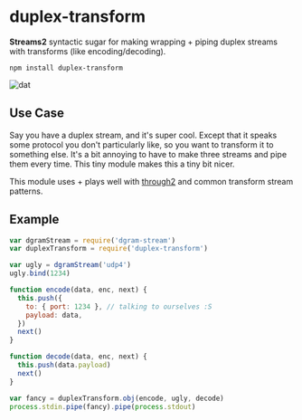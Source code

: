 # duplex-transform

**Streams2** syntactic sugar for making wrapping + piping duplex streams
with transforms (like encoding/decoding).

```
npm install duplex-transform
```

![dat](http://img.shields.io/badge/Development%20sponsored%20by-dat-green.svg?style=flat)

## Use Case

Say you have a duplex stream, and it's super cool. Except that it
speaks some protocol you don't particularly like, so you want to
transform it to something else. It's a bit annoying to have to
make three streams and pipe them every time.
This tiny module makes this a tiny bit nicer.

This module uses + plays well with
[through2](https://github.com/rvagg/through2)
and common transform stream patterns.

## Example

```js
var dgramStream = require('dgram-stream')
var duplexTransform = require('duplex-transform')

var ugly = dgramStream('udp4')
ugly.bind(1234)

function encode(data, enc, next) {
  this.push({
    to: { port: 1234 }, // talking to ourselves :S
    payload: data,
  })
  next()
}

function decode(data, enc, next) {
  this.push(data.payload)
  next()
}

var fancy = duplexTransform.obj(encode, ugly, decode)
process.stdin.pipe(fancy).pipe(process.stdout)
```


